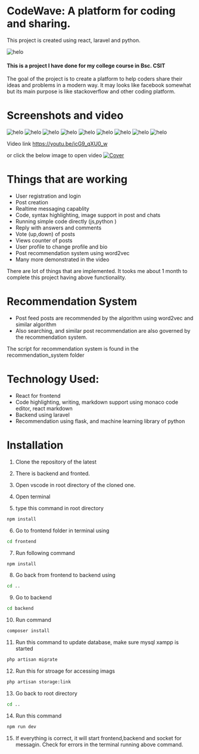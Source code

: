 # CodeWave: A platform for coding and sharing.

This project is created using react, laravel and python.



![helo](/assets/2.png)



#### This is a project I have done for my college course in Bsc. CSIT

The goal of the project is to create a platform to help coders share their ideas and problems in a modern way. It may looks like facebook somewhat but its main purpose is like stackoverflow and other coding platform. 

# Screenshots and video

![helo](/assets/0.png)
![helo](/assets/1.png)
![helo](/assets/3.png)
![helo](/assets/4.png)
![helo](/assets/5.png)
![helo](/assets/6.png)
![helo](/assets/7.png)
![helo](/assets/8.png)
![helo](/assets/9.png)


Video link
https://youtu.be/icG9_qXU0_w


or click the below image to open video
[![Cover](/assets/1.png)](https://youtu.be/icG9_qXU0_w)


# Things that are working

- User registration and login
- Post creation
- Realtime messaging capablity
- Code, syntax highlighting, image support in post and chats
- Running simple code directly (js,python )
- Reply with answers and comments
- Vote (up,down) of posts
- Views counter of posts
- User profile to change profile and bio
- Post recommendation system using word2vec
- Many more demonstrated in the video

There are lot of things that are implemented. It tooks me about 1 month to complete this project having above functionality.

# Recommendation System
- Post feed posts are recommended by the algorithm using word2vec and similar algorithm
- Also searching, and similar post recommendation are also governed by the recommendation system.

The script for recommendation system is found in the recommendation_system folder


# Technology Used:
- React for frontend
- Code highlighting, writing, markdown support using monaco code editor, react markdown
- Backend using laravel
- Recommendation using flask, and machine learning library of python



# Installation 

1. Clone the repository of the latest

2. There is backend and fronted.

3. Open vscode in root directory of the cloned one.

4. Open terminal

5. type this command in root directory

```bash
npm install

```

6. Go to frontend folder in terminal using
```bash
cd frontend
```

7. Run following command
```bash
npm install
```

8. Go back from frontend to backend using 
```bash
cd ..
```

9. Go to backend
```bash
cd backend
```

10. Run command
```bash
composer install
```


11. Run this command to update database, make sure mysql xampp is started
```bash
php artisan migrate
```

12. Run this for stroage for accessing imags

```bash
php artisan storage:link
```

13. Go back to root directory
```bash
cd ..
```

14. Run this command
```bash
npm run dev
```

15. If everything is correct, it will start frontend,backend and socket for messagin. Check for errors in the terminal running above command.
